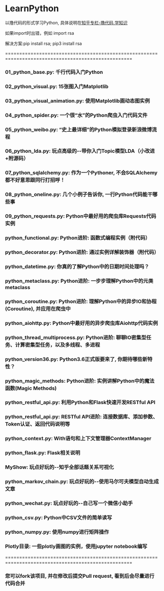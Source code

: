 # LearnPython
以撸代码的形式学习Python, 具体说明在[知乎专栏-撸代码,学知识](https://zhuanlan.zhihu.com/pythoner)

如果import时出错，例如 import rsa

解决方案:pip install rsa; pip3 install rsa

===================================================================================================
### 01_python_base.py: 千行代码入门Python

### 02_python_visual.py: 15张图入门Matplotlib

### 03_python_visual_animation.py: 使用Matplotlib画动态图实例

### 04_python_spider.py: 一个很“水”的Python爬虫入门代码文件

### 05_python_weibo.py: “史上最详细”的Python模拟登录新浪微博流程

### 06_python_lda.py: 玩点高级的--带你入门Topic模型LDA（小改进+附源码）

### 07_python_sqlalchemy.py: 作为一个Pythoner, 不会SQLAlchemy都不好意思跟同行打招呼！

### 08_python_oneline.py: 几个小例子告诉你, 一行Python代码能干哪些事

### 09_python_requests.py: Python中最好用的爬虫库Requests代码实例

### python_functional.py: Python进阶: 函数式编程实例（附代码）

### python_decorator.py: Python进阶: 通过实例详解装饰器（附代码）

### python_datetime.py: 你真的了解Python中的日期时间处理吗？

### python_metaclass.py: Python进阶: 一步步理解Python中的元类metaclass

### python_coroutine.py: Python进阶: 理解Python中的异步IO和协程(Coroutine), 并应用在爬虫中

### python_aiohttp.py: Python中最好用的异步爬虫库Aiohttp代码实例

### python_thread_multiprocess.py: Python进阶: 聊聊IO密集型任务、计算密集型任务，以及多线程、多进程

### python_version36.py: Python3.6正式版要来了, 你期待哪些新特性？

### python_magic_methods: Python进阶: 实例讲解Python中的魔法函数(Magic Methods)

### python_restful_api.py: 利用Python和Flask快速开发RESTful API

### python_restful_api.py: RESTful API进阶: 连接数据库、添加参数、Token认证、返回代码说明等

### python_context.py: With语句和上下文管理器ContextManager

### python_flask.py: Flask相关说明

### MyShow: 玩点好玩的--知乎全部话题关系可视化

### python_markov_chain.py: 玩点好玩的--使用马尔可夫模型自动生成文章

### python_wechat.py: 玩点好玩的--自己写一个微信小助手

### python_csv.py: Python中CSV文件的简单读写  

### python_numpy.py: 使用numpy进行矩阵操作

### Plotly目录: 一些plotly画图的实例，使用jupyter notebook编写
===================================================================================================

### 您可以fork该项目, 并在修改后提交Pull request, 看到后会尽量进行代码合并
